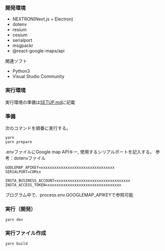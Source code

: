 ### 開発環境

- NEXTRON(Next.js + Electron)
- dotenv
- resium
- cesium
- serialport
- msgpackr
- @react-google-maps/api

関連ソフト
- Python3
- Visual Studio Community

### 実行環境

実行環境の準備は[SETUP.md](SETUP.md)に記載

### 準備

次のコマンドを順番に実行する。
```
yarn
yarn prepare
```

.envファイルにGoogle map APIキー, 使用するシリアルポートを記入する。
参考：dotenvファイル

```
GOOLEMAP_APIKEY=xxxxxxxxxxxxxxxxxxxxxxxxxxxxxxxxx
SERIALPORT=COMxx

INSTA_BUSINESS_ACCOUNT=xxxxxxxxxxxxxxxxxxxxxxxxxxxxxxxxx
INSTA_ACCESS_TOKEN=xxxxxxxxxxxxxxxxxxxxxxxxxxxxxxxxx
```

プログラム中で、process.env.GOOGLEMAP_APIKEYで参照可能

### 実行（開発）

```
yarn dev
```


### 実行ファイル作成

```
yarn build
```
